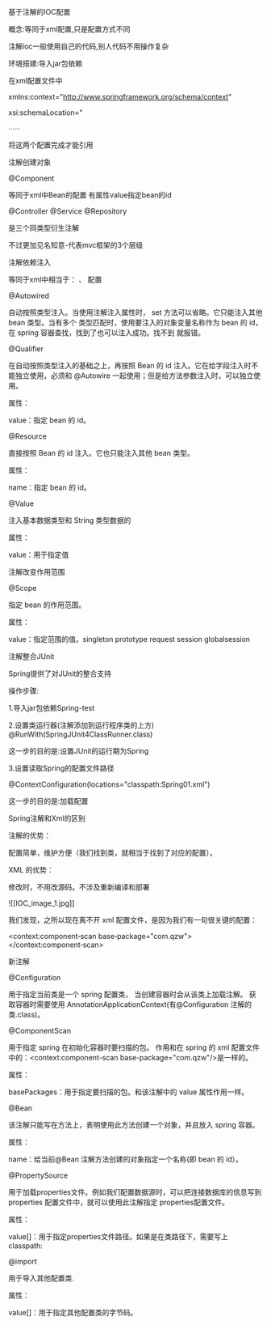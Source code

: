 基于注解的IOC配置

概念:等同于xml配置,只是配置方式不同

注解ioc一般使用自己的代码,别人代码不用操作复杂

  

环境搭建:导入jar包依赖

在xml配置文件中

  

xmlns:context="http://www.springframework.org/schema/context"

xsi:schemaLocation="

∙∙∙∙∙∙

将这两个配置完成才能引用

  

注解创建对象

@Component

等同于xml中Bean的配置 有属性value指定bean的id

@Controller @Service @Repository

是三个同类型衍生注解

不过更加见名知意-代表mvc框架的3个层级

  

注解依赖注入

等同于xml中相当于： <property name="" ref="">、 <property name="" value="">配置

  

@Autowired

自动按照类型注入。当使用注解注入属性时， set 方法可以省略。它只能注入其他 bean 类型。当有多个 类型匹配时，使用要注入的对象变量名称作为 bean 的 id，在 spring 容器查找，找到了也可以注入成功。找不到 就报错。

@Qualifier

在自动按照类型注入的基础之上，再按照 Bean 的 id 注入。它在给字段注入时不能独立使用，必须和 @Autowire 一起使用；但是给方法参数注入时，可以独立使用。

属性：

value：指定 bean 的 id。

@Resource

直接按照 Bean 的 id 注入。它也只能注入其他 bean 类型。

属性：

name：指定 bean 的 id。

@Value

注入基本数据类型和 String 类型数据的

属性：

value：用于指定值

  

注解改变作用范围

@Scope

指定 bean 的作用范围。

属性：

value：指定范围的值。singleton prototype request session globalsession

  

注解整合JUnit

Spring提供了对JUnit的整合支持

操作步骤:

1.导入jar包依赖Spring-test

2.设置类运行器(注解添加到运行程序类的上方) @RunWith(SpringJUnit4ClassRunner.class)

这一步的目的是:设置JUnit的运行期为Spring

3.设置读取Spring的配置文件路径

@ContextConfiguration(locations="classpath:Spring01.xml")

这一步的目的是:加载配置

  

Spring注解和Xml的区别

注解的优势：

配置简单，维护方便（我们找到类，就相当于找到了对应的配置）。

XML 的优势：

修改时，不用改源码。不涉及重新编译和部署

![[IOC_image_1.jpg]]

我们发现，之所以现在离不开 xml 配置文件，是因为我们有一句很关键的配置：

<context:component‐scan base‐package="com.qzw"></context:component‐scan>

  

新注解

@Configuration

用于指定当前类是一个 spring 配置类， 当创建容器时会从该类上加载注解。 获取容器时需要使用 AnnotationApplicationContext(有@Configuration 注解的类.class)。

@ComponentScan

用于指定 spring 在初始化容器时要扫描的包。 作用和在 spring 的 xml 配置文件中的：<context:component-scan base-package="com.qzw"/>是一样的。

属性：

basePackages：用于指定要扫描的包。和该注解中的 value 属性作用一样。

@Bean

该注解只能写在方法上，表明使用此方法创建一个对象，并且放入 spring 容器。

属性：

name：给当前@Bean 注解方法创建的对象指定一个名称(即 bean 的 id）。

@PropertySource

用于加载properties文件。例如我们配置数据源时，可以把连接数据库的信息写到properties 配置文件中，就可以使用此注解指定 properties配置文件。

属性：

value[]：用于指定properties文件路径。如果是在类路径下，需要写上 classpath:

@import

用于导入其他配置类.

属性：

value[]：用于指定其他配置类的字节码。